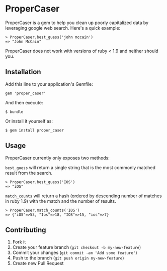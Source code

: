 # ProperCaser

ProperCaser is a gem to help you clean up poorly capitalized data by leveraging google web search.  Here's a quick example:

    > ProperCaser.best_guess('john mccain')
    => "John McCain"

ProperCaser does not work with versions of ruby < 1.9 and neither should you.

## Installation

Add this line to your application's Gemfile:

    gem 'proper_caser'

And then execute:

    $ bundle

Or install it yourself as:

    $ gem install proper_caser

## Usage

ProperCaser currently only exposes two methods:

`best_guess` will return a single string that is the most commonly matched result from the search.

    > ProperCaser.best_guess('IOS')
    => "iOS"

`match_counts` will return a hash (ordered by descending number of matches in ruby 1.9) with the match and the number of results.

    > ProperCaser.match_counts('IOS')
    => {"iOS"=>53, "Ios"=>18, "IOS"=>15, "ios"=>7}

## Contributing

1. Fork it
2. Create your feature branch (`git checkout -b my-new-feature`)
3. Commit your changes (`git commit -am 'Add some feature'`)
4. Push to the branch (`git push origin my-new-feature`)
5. Create new Pull Request
